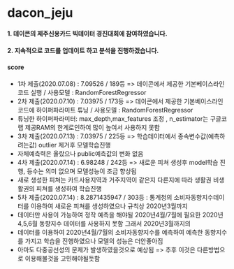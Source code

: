 # dacon_jeju
#### 1. 데이콘의 제주신용카드 빅데이터 경진대회에 참여하였습니다.
#### 2. 지속적으로 코드를 업데이트 하고 분석을 진행하겠습니다.
#### score
 - 1차 제출(2020.07.08) : 7.09526 / 189등 => 데이콘에서 제공한 기본베이스라인 코드 실행 / 사용모델 : RandomForestRegressor
 - 2차 제출(2020.07.10) : 7.03975 / 173등 => 데이콘에서 제공한 기본베이스라인 코드에 하이퍼파라미트 튜닝 / 사용모델 : RandomForestRegressor
 - 튜닝한 하이퍼파라미터: max_depth,max_features 조정 , n_estimator는 구글코랩 제공RAM의 한계로인하여 많이 높여서 사용하지 못함
 - 3차 제출(2020.07.13) : 7.03975 / 225등 => 학습데이터에서 종속변수값(예측하려는값) outlier 제거후 모델학습진행
 - 자체예측력은 올랐으나 public예측값의 변화 없음
 - 4차 제출(2020.07.14) : 6.98248 / 242등 => 새로운 피쳐 생성후 model학습 진행, 등수는 의미 없으며 모델성능이 조금 향상됨
 - 새로 생성한 피쳐는 카드사용지역과 거주지역이 같은지 다른지에 따라 생활권 비생활권의 피쳐를 생성하여 학습진행
 - 5차 제출(2020.07.14) : 8.2871435947 / 303등 : 통계청의 소비자동향지수데이터를 이용하여 새로운 피쳐를 생성하였으나 규칙상 2020년3월까지
 - 데이터만 사용이 가능하여 정작 예측을 해야될 2020년4월/7월에 필요한 2020년4,5,6월 동향지수 데이터를 사용하지 못함 그래서 2020년3월까지의
 - 데이터를 이용하여 2020년4월/7월의 소비자동향지수를 예측하여 예측한 동향지수를 가지고 학습을 진행하였으나 모델의 성능은 더안좋아짐
 - 아마도 다중공선성의 문제가 발생하였을것으로 예상됨 => 추후 이것은 다른방법으로 이용해볼것을 고민해야될듯함
